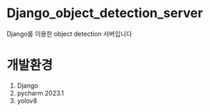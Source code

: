 # Django_object_detection_server
Django를 이용한 object detection 서버입니다

# 개발환경
1. Django
2. pycharm 2023.1
3. yolov8
